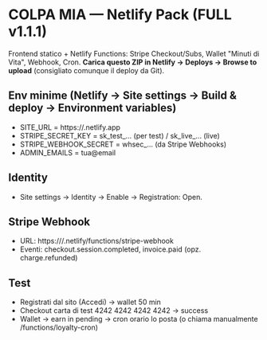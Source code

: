 
# COLPA MIA — Netlify Pack (FULL v1.1.1)

Frontend statico + Netlify Functions: Stripe Checkout/Subs, Wallet "Minuti di Vita", Webhook, Cron.
**Carica questo ZIP in Netlify → Deploys → Browse to upload** (consigliato comunque il deploy da Git).

## Env minime (Netlify → Site settings → Build & deploy → Environment variables)
- SITE_URL = https://<tuo-sito>.netlify.app
- STRIPE_SECRET_KEY = sk_test_... (per test) / sk_live_... (live)
- STRIPE_WEBHOOK_SECRET = whsec_... (da Stripe Webhooks)
- ADMIN_EMAILS = tua@email

## Identity
- Site settings → Identity → Enable → Registration: Open.

## Stripe Webhook
- URL: https://<tuo-sito>/.netlify/functions/stripe-webhook
- Eventi: checkout.session.completed, invoice.paid (opz. charge.refunded)

## Test
- Registrati dal sito (Accedi) → wallet 50 min
- Checkout carta di test 4242 4242 4242 4242 → success
- Wallet → earn in pending → cron orario lo posta (o chiama manualmente /functions/loyalty-cron)
